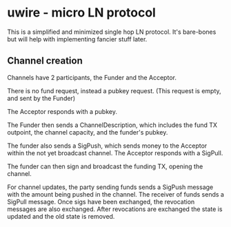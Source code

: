 # uwire - micro LN protocol

This is a simplified and minimized single hop LN protocol.  It's bare-bones but will help with implementing fancier stuff later.

## Channel creation

Channels have 2 participants, the Funder and the Acceptor.

There is no fund request, instead a pubkey request. (This request is empty, and sent by the Funder)

The Acceptor responds with a pubkey.

The Funder then sends a ChannelDescription, which includes the fund TX outpoint, the channel capacity, and the funder's pubkey.

The funder also sends a SigPush, which sends money to the Acceptor within the not yet broadcast channel.  The Acceptor responds with a SigPull.

The funder can then sign and broadcast the funding TX, opening the channel.

For channel updates, the party sending funds sends a SigPush message with the amount being pushed in the channel.  The receiver of funds sends a SigPull message.  Once sigs have been exchanged, the revocation messages are also exchanged.  After revocations are exchanged the state is updated and the old state is removed.

